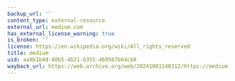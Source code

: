 ```yaml
---
backup_url: ''
content_type: external-resource
external_url: medium.com
has_external_license_warning: true
is_broken: ''
license: https://en.wikipedia.org/wiki/All_rights_reserved
title: medium
uid: aa8b1b4d-88b5-4b21-b355-469567b64cb8
wayback_url: https://web.archive.org/web/20241001140312/https://medium.com/
---
```

